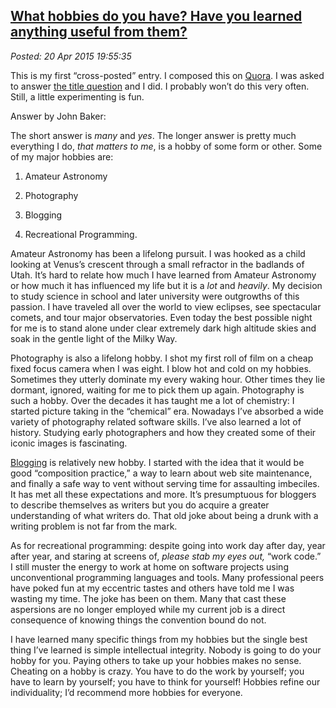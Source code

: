 
[What hobbies do
you have? Have you learned anything useful from them?](https://bakerjd99.wordpress.com/2015/04/20/what-hobbies-do-you-have-have-you-learned-anything-useful-from-them/)
----------------------------------------------------------------------------------------------------------------------------------------------------------------------------------------

*Posted: 20 Apr 2015 19:55:35*

This is my first “cross-posted” entry. I composed this on
[Quora](https://www.quora.com/John-Baker-98/). I was asked to answer
[the title
question](http://www.quora.com/What-hobbies-do-you-have-Have-you-learned-anything-useful-from-them/answer/John-Baker-98)
and I did. I probably won’t do this very often. Still, a little
experimenting is fun.

Answer by John Baker:

The short answer is *many* and *yes*. The longer answer is pretty much
everything I do, *that matters to me*, is a hobby of some form or other.
Some of my major hobbies are:

1.  Amateur Astronomy

2.  Photography

3.  Blogging

4.  Recreational Programming.

Amateur Astronomy has been a lifelong pursuit. I was hooked as a child
looking at Venus’s crescent through a small refractor in the badlands of
Utah. It’s hard to relate how much I have learned from Amateur Astronomy
or how much it has influenced my life but it is a *lot* and *heavily*.
My decision to study science in school and later university were
outgrowths of this passion. I have traveled all over the world to view
eclipses, see spectacular comets, and tour major observatories. Even
today the best possible night for me is to stand alone under clear
extremely dark high altitude skies and soak in the gentle light of the
Milky Way.

Photography is also a lifelong hobby. I shot my first roll of film on a
cheap fixed focus camera when I was eight. I blow hot and cold on my
hobbies. Sometimes they utterly dominate my every waking hour. Other
times they lie dormant, ignored, waiting for me to pick them up again.
Photography is such a hobby. Over the decades it has taught me a lot of
chemistry: I started picture taking in the “chemical” era. Nowadays I’ve
absorbed a wide variety of photography related software skills. I’ve
also learned a lot of history. Studying early photographers and how they
created some of their iconic images is fascinating.

[Blogging](https://bakerjd99.wordpress.com/) is relatively
new hobby. I started with the idea that it would be good “composition
practice,” a way to learn about web site maintenance, and finally a safe
way to vent without serving time for assaulting imbeciles. It has met
all these expectations and more. It’s presumptuous for bloggers to
describe themselves as writers but you do acquire a greater
understanding of what writers do. That old joke about being a drunk with
a writing problem is not far from the mark.

As for recreational programming: despite going into work day after day,
year after year, and staring at screens of, *please stab my eyes out,*
“work code.” I still muster the energy to work at home on software
projects using unconventional programming languages and tools. Many
professional peers have poked fun at my eccentric tastes and others have
told me I was wasting my time. The joke has been on them. Many that cast
these aspersions are no longer employed while my current job is a direct
consequence of knowing things the convention bound do not.

I have learned many specific things from my hobbies but the single best
thing I’ve learned is simple intellectual integrity. Nobody is going to
do your hobby for you. Paying others to take up your hobbies makes no
sense. Cheating on a hobby is crazy. You have to do the work by
yourself; you have to learn by yourself; you have to think for yourself!
Hobbies refine our individuality; I’d recommend more hobbies for
everyone.
